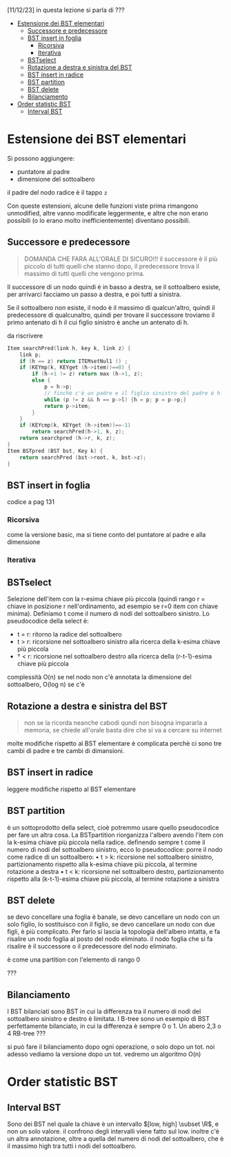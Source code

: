 [11/12/23] in questa lezione si parla di ???

- [Estensione dei BST elementari](#estensione-dei-bst-elementari)
  - [Successore e predecessore](#successore-e-predecessore)
  - [BST insert in foglia](#bst-insert-in-foglia)
    - [Ricorsiva](#ricorsiva)
    - [Iterativa](#iterativa)
  - [BSTselect](#bstselect)
  - [Rotazione a destra e sinistra del BST](#rotazione-a-destra-e-sinistra-del-bst)
  - [BST insert in radice](#bst-insert-in-radice)
  - [BST partition](#bst-partition)
  - [BST delete](#bst-delete)
  - [Bilanciamento](#bilanciamento)
- [Order statistic BST](#order-statistic-bst)
  - [Interval BST](#interval-bst)


# Estensione dei BST elementari
Si possono aggiungere:
- puntatore al padre
- dimensione del sottoalbero

il padre del nodo radice è il tappo `z`

Con queste estensioni, alcune delle funzioni viste prima rimangono unmodified, altre vanno modificate leggermente, e altre che non erano possibili (o lo erano molto inefficientemente) diventano possibili.

## Successore e predecessore
> DOMANDA CHE FARA ALL'ORALE DI SICURO!!!
il successore è il più piccolo di tutti quelli che stanno dopo, il predecessore trova il massimo di tutti quelli che vengono prima.

Il successore di un nodo quindi è in basso a destra, se il sottoalbero esiste, per arrivarci facciamo un passo a destra, e poi tutti a sinistra.

Se il sottoalbero non esiste, il nodo è il massimo di qualcun'altro, quindi il predecessore di qualcunaltro, quindi per trovare il successore troviamo il primo antenato di h il cui figlio sinistro è anche un antenato di h.

da riscrivere

```c
Item searchPred(link h, key k, link z) {
    link p;
    if (h == z) return ITEMsetNul1 () ;
    if (KEYmp(k, KEYget (h->item))==0) {
        if (h->1 != z) return max (h->1, z);
        else {
            p = h->p;
            // finchè c'è un padre e il figlio sinistro del padre è h
            while (p != z && h == p->l) {h = p; p = p->p;}
            return p->item;
        }
    }
    if (KEYcmp(k, KEYget (h->item))==-1)
        return searchPred(h->1, k, z);
    return searchpred (h->r, k, z);
}
Item BSTpred (BST bst, Key k) {
    return searchPred (bst->root, k, bst->z);
}
```

## BST insert in foglia
codice a pag 131
### Ricorsiva
come la versione basic, ma si tiene conto del puntatore al padre e alla dimensione
### Iterativa


## BSTselect
Selezione dell'item con la r-esima chiave più piccola (quindi rango r = chiave in posizione r nell'ordinamento, ad esempio se r=0 item con chiave minima). Definiamo t come il numero di nodi del sottoalbero sinistro. Lo pseudocodice della select è:
- t = r: ritorno la radice del sottoalbero
- t > r: ricorsione nel sottoalbero sinistro alla ricerca della k-esima chiave più piccola
- † < r: ricorsione nel sottoalbero destro alla ricerca della (r-t-1)-esima chiave più piccola

complessità O(n) se nel nodo non c'è annotata la dimensione del sottoalbero, O(log n) se c'è

## Rotazione a destra e sinistra del BST
> non se la ricorda neanche cabodi qundi non bisogna impararla a memoria, se chiede all'orale basta dire che si va a cercare su internet

molte modifiche rispetto al BST elementare
è complicata perchè ci sono tre cambi di padre e tre cambi di dimansioni.

## BST insert in radice
leggere modifiche rispetto al BST elementare

## BST partition
è un sottoprodotto della select, cioè potremmo usare quello pseudocodice per fare un altra cosa.
La BSTpartition riorganizza l'albero avendo l'item con la k-esima chiave più piccola nella radice. definendo sempre t come il numero di nodi del sottoalbero sinistro, ecco lo pseudocodice:
porre il nodo come radice di un sottoalbero:
• t > k: ricorsione nel sottoalbero sinistro, partizionamento rispetto alla k-esima chiave più piccola, al termine rotazione a destra
• t < k: ricorsione nel sottoalbero destro, partizionamento rispetto alla (k-t-1)-esima chiave più piccola, al termine rotazione a sinistra

## BST delete
se devo concellare una foglia è banale, se devo cancellare un nodo con un solo figlio, lo sostituisco con il figlio, se devo cancellare un nodo con due figli, è più complicato. Per farlo si lascia la topologia dell'albero intatta, e fa risalire un nodo foglia al posto del nodo eliminato. il nodo foglia che si fa risalire è il successore o il predecessore del nodo eliminato.

è come una partition con l'elemento di rango 0

???

## Bilanciamento
I BST bilanciati sono BST in cui la differenza tra il numero di nodi del sottoalbero sinistro e destro è limitata. I B-tree sono un esempio di BST perfettamente bilanciato, in cui la differenza è sempre 0 o 1. Un abero 2,3 o 4 RB-tree ???

si può fare il bilanciamento dopo ogni operazione, o solo dopo un tot. noi adesso vediamo la versione dopo un tot. vedremo un algoritmo O(n)

# Order statistic BST

## Interval BST
Sono dei BST nel quale la chiave è un intervallo $[low, high] \subset \R$, e non un solo valore. il confrono degli intervalli viene fatto sul low. inoltre c'è un altra annotazione, oltre a quella del numero di nodi del sottoalbero, che è il massimo high tra tutti i nodi del sottoalbero.